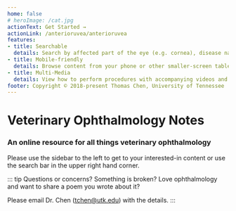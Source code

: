 ```yaml
---
home: false
# heroImage: /cat.jpg
actionText: Get Started →
actionLink: /anterioruvea/anterioruvea
features:
- title: Searchable
  details: Search by affected part of the eye (e.g. cornea), disease name (e.g. ulcer), or procedure (e.g. debridement)
- title: Mobile-friendly
  details: Browse content from your phone or other smaller-screen tablet without having 
- title: Multi-Media
  details: View how to perform procedures with accompanying videos and images
footer: Copyright © 2018-present Thomas Chen, University of Tennessee 
---
```


# Veterinary Ophthalmology Notes
### An online resource for all things veterinary ophthalmology

Please use the sidebar to the left to get to your interested-in content or use the search bar in the upper right hand corner.

::: tip Questions or concerns? Something is broken?
Love ophthalmology and want to share a poem you wrote about it?

Please email Dr. Chen (tchen@utk.edu) with the details.
:::
